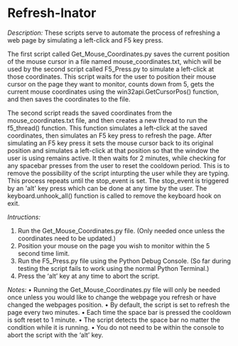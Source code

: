 # Refresh-Inator

*Description:*
These scripts serve to automate the process of refreshing a web page by simulating a left-click and F5 key press.

The first script called Get_Mouse_Coordinates.py saves the current position of the mouse cursor in a file named mouse_coordinates.txt, which will be used by the second script called F5_Press.py to simulate a left-click at those coordinates. This script waits for the user to position their mouse cursor on the page they want to monitor, counts down from 5, gets the current mouse coordinates using the win32api.GetCursorPos() function, and then saves the coordinates to the file.

The second script reads the saved coordinates from the mouse_coordinates.txt file, and then creates a new thread to run the f5_thread() function. This function simulates a left-click at the saved coordinates, then simulates an F5 key press to refresh the page. After simulating an F5 key press it sets the mouse cursor back to its original position and simulates a left-click at that position so that the window the user is using remains active. It then waits for 2 minutes, while checking for any spacebar presses from the user to reset the cooldown period. This is to remove the possibility of the script inturpting the user while they are typing. This process repeats until the stop_event is set. The stop_event is triggered by an 'alt' key press which can be done at any time by the user. The keyboard.unhook_all() function is called to remove the keyboard hook on exit.

*Intructions:*
1. Run the Get_Mouse_Coordinates.py file. (Only needed once unless the coordinates need to be updated.)
2. Position your mouse on the page you wish to monitor within the 5 second time limit.
3. Run the F5_Press.py file using the Python Debug Console. (So far during testing the script fails to work using the normal Python Terminal.)
4. Press the ‘alt’ key at any time to abort the script.

*Notes:*
• Running the Get_Mouse_Coordinates.py file will only be needed once unless you would like to change the webpage you refresh or have changed the webpages position.
• By default, the script is set to refresh the page every two minutes.
• Each time the space bar is pressed the cooldown is soft reset to 1 minute.
• The script detects the space bar no matter the condition while it is running.
• You do not need to be within the console to abort the script with the ‘alt’ key.
